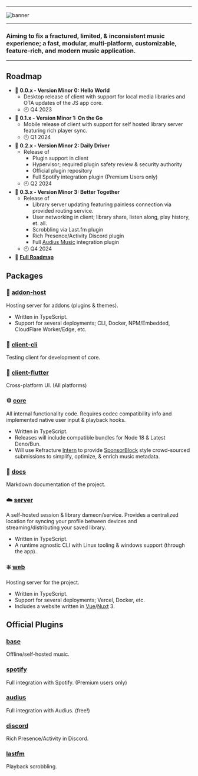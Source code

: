 -------

![banner](https://github.com/RefractureMedia/refracture-music/assets/12068027/0ff05b31-2a2d-49c4-96c0-6ce25b1b712f)


-------

### Aiming to fix a fractured, limited, & inconsistent music experience; a fast, modular, multi-platform, customizable, feature-rich, and modern music application.

-------

## Roadmap
- 🚧 **0.0.x - Version Minor 0: Hello World**
  - Desktop release of client with support for local media libraries and OTA updates of the JS app core.
  - 🕙️ Q4 2023
- 🤔 **0.1.x - Version Minor 1: On the Go**
  - Mobile release of client with support for self hosted library server featuring rich player sync.
  - 🕙️ Q1 2024
- 🔳 **0.2.x - Version Minor 2: Daily Driver**
  - Release of
    - Plugin support in client
    - Hypervisor; required plugin safety review & security authority
    - Official plugin repository 
    - Full Spotify integration plugin (Premium Users only)
  - 🕙️ Q2 2024
- 🔳 **0.3.x - Version Minor 3: Better Together**
  - Release of
    - Library server updating featuring painless connection via provided routing service.
    - User networking in client; library share, listen along, play history, et. all.
    - Scrobbling via Last.fm plugin
    - Rich Presence/Activity Discord plugin
    - Full [Audius Music](https://audius.co/) integration plugin
  - 🕙️ Q4 2024
- 🚀 **[Full Roadmap](/packages/docs/user/roadmap.md)**

## Packages

### 🏬 [addon-host](/packages/addon-host)
Hosting server for addons (plugins & themes).
- Written in TypeScript.
- Support for several deployments; CLI, Docker, NPM/Embedded, CloudFlare Worker/Edge, etc.

### 🚥 [client-cli](/packages/client-cli)
Testing client for development of core.

### 🍃 [client-flutter](/packages/client-flutter)
Cross-platform UI. (All platforms)

### ⚙️ [core](/packages/core)
All internal functionality code. Requires codec compatibility info and implemented native user input & playback hooks.
- Written in TypeScript.
- Releases will include compatible bundles for Node 18 & Latest Deno/Bun.
- Will use Refracture [Intern](https://github.com/RefractureMedia/intern) to provide [SponsorBlock](https://github.com/ajayyy/SponsorBlock) style crowd-sourced submissions to simplify, optimize, & enrich music metadata.

### 📄 [docs](/packages/docs)
Markdown documentation of the project.

### ☁️ [server](/packages/server)
A self-hosted session & library dameon/service. Provides a centralized location for syncing your profile between devices and streaming/distributing your saved library.
- Written in TypeScript.
- A runtime agnostic CLI with Linux tooling & windows support (through the app).

### ❇️ [web](/packages/addon-host)
Hosting server for the project.
- Written in TypeScript.
- Support for several deployments; Vercel, Docker, etc.
- Includes a website written in [Vue](https://vuejs.org/guide/introduction.html)/[Nuxt](https://v3.nuxtjs.org/guide/concepts/introduction) 3.

## Official Plugins

### [base](/packages/plugin-base)
Offline/self-hosted music.

### [spotify](/packages/plugin-spotify)
Full integration with Spotify. (Premium users only)

### [audius](/packages/plugin-audius)
Full integration with Audius. (free!)

### [discord](/packages/plugin-discord)
Rich Presence/Activity in Discord.

### [lastfm](/packages/plugin-lastfm)
Playback scrobbling.
